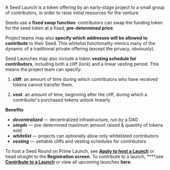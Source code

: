A Seed Launch is a token offering by an early-stage project to a small group of contributors, in order to raise initial resources for the venture.

Seeds use a **fixed swap function**: contributors can swap the funding token for the seed token at a fixed, **pre-determined price**. 

Project teams may also **specify which addresses will be allowed to contribute** to their Seed. This whitelist functionality mimics many of the dynamic of a traditional private offering (except the privacy, obviously). 

Seed Launches may also include a token **vesting schedule for contributors**, including both a cliff (lock) and a linear vesting period. This means the project team can specify: 

1) **cliff**: an amount of time during which contributors who have received tokens cannot transfer them.

2) **vest**: an amount of time, beginning after the cliff, during which a contributor's purchased tokens unlock linearly.

**Benefits**

- ***decentralized*** — decentralized infrastructure, run by a DAO
- ***simple*** — pre-determined maximum amount raised & quantity of tokens sold
- ***whitelist*** — projects can optionally allow only whitelisted contributors
- ***vesting*** — settable cliffs and vesting schedules for contributors

To host a Seed Round on Prime Launch, see **<a href="https://www.notion.so/1952243ce1954b47903425fc8ba9d93c"  target="_blank" rel="noopener noreferrer">Apply to host a Launch</a>** or head straight to the **Registration screen.** To contribute to a launch, ****see **<a href="https://www.notion.so/941142a994144aa989acd3e41929d8c5"  target="_blank" rel="noopener noreferrer">Contribute to a Launch</a>** or view all upcoming launches **here.**
